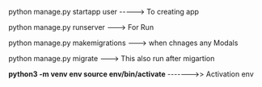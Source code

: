 python manage.py startapp user -----> To creating app


python manage.py runserver ---> For Run


python manage.py makemigrations ---> when chnages any Modals


python manage.py migrate ---> This also run after migartion

**python3 -m venv env
source env/bin/activate**
 ------->> Activation env




